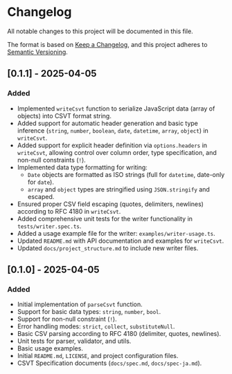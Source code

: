 # Changelog

All notable changes to this project will be documented in this file.

The format is based on [Keep a Changelog](https://keepachangelog.com/en/1.0.0/),
and this project adheres to [Semantic Versioning](https://semver.org/spec/v2.0.0.html).

## [0.1.1] - 2025-04-05

### Added

-   Implemented `writeCsvt` function to serialize JavaScript data (array of objects) into CSVT format string.
-   Added support for automatic header generation and basic type inference (`string`, `number`, `boolean`, `date`, `datetime`, `array`, `object`) in `writeCsvt`.
-   Added support for explicit header definition via `options.headers` in `writeCsvt`, allowing control over column order, type specification, and non-null constraints (`!`).
-   Implemented data type formatting for writing:
    -   `Date` objects are formatted as ISO strings (full for `datetime`, date-only for `date`).
    -   `array` and `object` types are stringified using `JSON.stringify` and escaped.
-   Ensured proper CSV field escaping (quotes, delimiters, newlines) according to RFC 4180 in `writeCsvt`.
-   Added comprehensive unit tests for the writer functionality in `tests/writer.spec.ts`.
-   Added a usage example file for the writer: `examples/writer-usage.ts`.
-   Updated `README.md` with API documentation and examples for `writeCsvt`.
-   Updated `docs/project_structure.md` to include new writer files.

## [0.1.0] - 2025-04-05

### Added

-   Initial implementation of `parseCsvt` function.
-   Support for basic data types: `string`, `number`, `bool`.
-   Support for non-null constraint (`!`).
-   Error handling modes: `strict`, `collect`, `substituteNull`.
-   Basic CSV parsing according to RFC 4180 (delimiter, quotes, newlines).
-   Unit tests for parser, validator, and utils.
-   Basic usage examples.
-   Initial `README.md`, `LICENSE`, and project configuration files.
-   CSVT Specification documents (`docs/spec.md`, `docs/spec-ja.md`). 